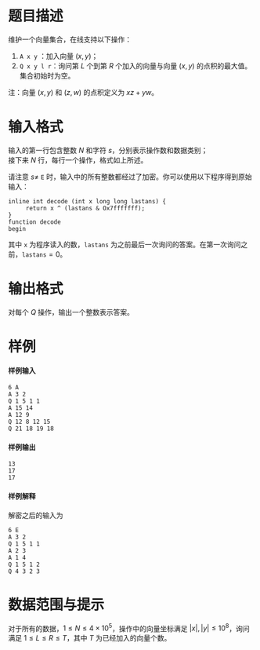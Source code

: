 
# 题目描述

维护一个向量集合，在线支持以下操作：

1.  ``A x y`` ：加入向量 $(x, y)$；
2. ``Q x y l r``：询问第 $L$ 个到第 $R$ 个加入的向量与向量 $(x, y)$ 的点积的最大值。集合初始时为空。

注：向量 $(x, y)$ 和 $(z, w)$ 的点积定义为 $xz+yw$。

# 输入格式

输入的第一行包含整数 $N$ 和字符 $s$，分别表示操作数和数据类别；  
接下来 $N$ 行，每行一个操作，格式如上所述。

请注意 $s \neq$ ``E`` 时，输入中的所有整数都经过了加密。你可以使用以下程序得到原始输入：
```
inline int decode (int x long long lastans) {
     return x ^ (lastans & Ox7fffffff);
}
function decode
begin
```

其中 ``x`` 为程序读入的数，``lastans`` 为之前最后一次询问的答案。在第一次询问之前，``lastans``$=0$。

# 输出格式

对每个 $Q$ 操作，输出一个整数表示答案。

# 样例

#### 样例输入
```plain
6 A
A 3 2
Q 1 5 1 1
A 15 14
A 12 9
Q 12 8 12 15
Q 21 18 19 18
```

#### 样例输出
```plain
13
17
17
```

#### 样例解释
解密之后的输入为
```plain  
6 E
A 3 2
Q 1 5 1 1
A 2 3
A 1 4
Q 1 5 1 2
Q 4 3 2 3
```

# 数据范围与提示

对于所有的数据，$1 \leq N \leq 4 \times 10^5$，操作中的向量坐标满足 $|x|,|y| \leq 10^8$，询问满足 $1 \leq L \leq R \leq T$，其中 $T$ 为已经加入的向量个数。


